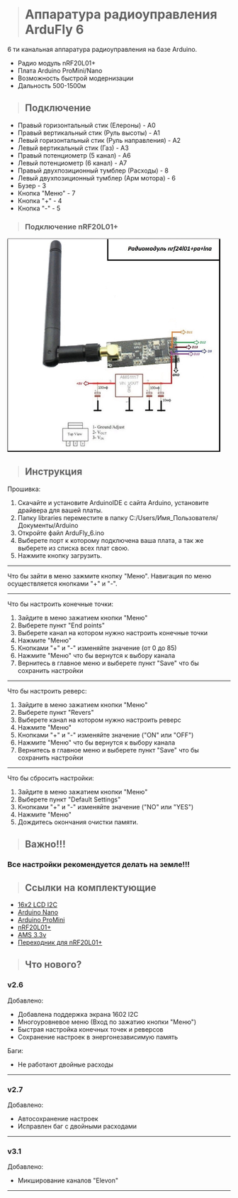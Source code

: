 ># Аппаратура радиоуправления ArduFly 6
6 ти канальная аппаратура радиоуправления на базе Arduino.
* Радио модуль nRF20L01+
* Плата Arduino ProMini/Nano
* Возможность быстрой модернизации 
* Дальность 500-1500м

>## Подключение
* Правый горизонтальный стик (Елероны) - А0
* Правый вертикальный стик (Руль высоты) - А1
* Левый горизонтальный стик (Руль направления) - А2
* Левый вертикальный стик (Газ) - А3
* Правый потенциометр (5 канал) - А6
* Левый потенциометр (6 канал) - А7
* Правый двухпозиционный тумблер (Расходы) - 8
* Левый двухпозиционный тумблер (Арм мотора) - 6
* Бузер - 3
* Кнопка "Меню" - 7
* Кнопка "+" - 4
* Кнопка "-" - 5

>### Подключение nRF20L01+
![ArduFly](https://github.com/Viher-Sano/ArduFly_6/blob/master/images/nrf.PNG)

>## Инструкция 
Прошивка:
1. Скачайте и установите ArduinoIDE с сайта Arduino, установите драйвера для вашей платы.
2. Папку libraries переместите в папку C:/Users/Имя_Пользователя/Документы/Arduino
3. Откройте файл ArduFly_6.ino
4. Выберете порт к которому подключена ваша плата, а так же выберете из списка всех плат свою.
5. Нажмите кнопку загрузить. 
***
Что бы зайти в меню зажмите кнопку "Меню". 
Навигация по меню осуществляется кнопками "+" и "-".
***
Что бы настроить конечные точки:
1. Зайдите в меню зажатием кнопки "Меню" 
2. Выберете пункт "End points"
3. Выберете канал на котором нужно настроить конечные точки
4. Нажмите "Меню"
5. Кнопками "+" и "-" изменяйте значение (от 0 до 85)
6. Нажмите "Меню" что бы вернутся к выбору канала
7. Вернитесь в главное меню и выберете пункт "Save" что бы сохранить настройки
***
Что бы настроить реверс:
1. Зайдите в меню зажатием кнопки "Меню" 
2. Выберете пункт "Revers"
3. Выберете канал на котором нужно настроить реверс
4. Нажмите "Меню"
5. Кнопками "+" и "-" изменяйте значение ("ON" или "OFF")
6. Нажмите "Меню" что бы вернутся к выбору канала
7. Вернитесь в главное меню и выберете пункт "Save" что бы сохранить настройки
***
Что бы сбросить настройки:
1. Зайдите в меню зажатием кнопки "Меню" 
2. Выберете пункт "Default Settings"
5. Кнопками "+" и "-" изменяйте значение ("NO" или "YES")
4. Нажмите "Меню"
5. Дождитесь окончания очистки памяти.
>## Важно!!!
### Все настройки рекомендуется делать на земле!!!

>## Ссылки на комплектующие
* [16x2 LCD I2C](https://goo.gl/sR6fqJ)
* [Arduino Nano](https://goo.gl/ubKRwF)
* [Arduino ProMini](https://goo.gl/1xfWCh)
* [nRF20L01+](https://goo.gl/PhLPCz)
* [AMS 3.3v](https://goo.gl/Vu5vFW)
* [Переходник для nRF20L01+](https://goo.gl/mQg2Gd)

>## Что нового?

### v2.6
Добавлено: 
* Добавлена поддержка экрана 1602 I2C
* Многоуровневое меню (Вход по зажатию кнопки "Меню")
* Быстрая настройка конечных точек и реверсов
* Сохранение настроек в энергонезависимую память

Баги:
* Не работают двойные расходы 
****
### v2.7
Добавлено: 
* Автосохранение настроек
* Исправлен баг с двойными расходами
****
### v3.1
Добавлено: 
* Микширование каналов "Elevon"
****
